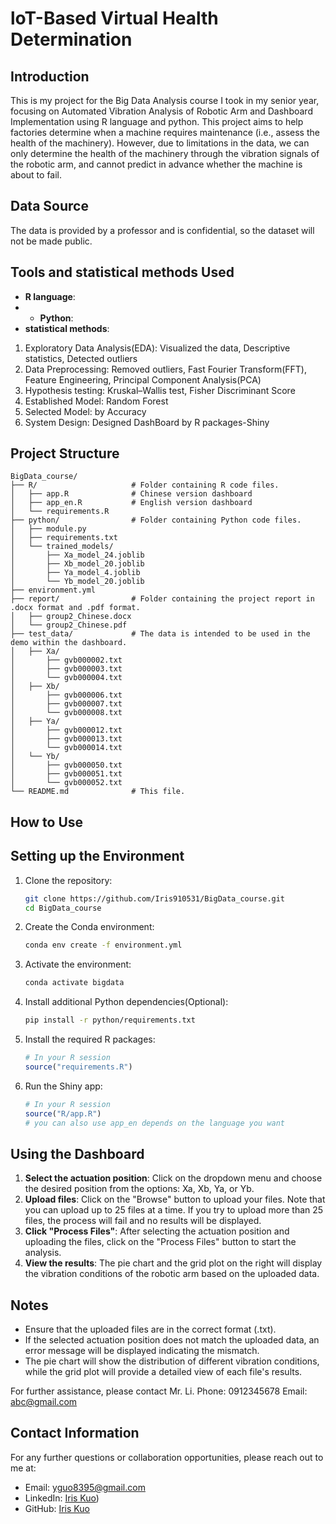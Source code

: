 # loT-Based Virtual Health Determination


## Introduction

This is my project for the Big Data Analysis course I took in my senior year, focusing on Automated Vibration Analysis of Robotic Arm and Dashboard Implementation using R language and python. This project aims to help factories determine when a machine requires maintenance (i.e., assess the health of the machinery). However, due to limitations in the data, we can only determine the health of the machinery through the vibration signals of the robotic arm, and cannot predict in advance whether the machine is about to fail.

## Data Source

The data is provided by a professor and is confidential, so the dataset will not be made public.


## Tools and statistical methods Used

- **R language**:
- - **Python**: 
- **statistical methods**:
1. Exploratory Data Analysis(EDA): Visualized the data, Descriptive statistics, Detected outliers
2. Data Preprocessing: Removed outliers,  Fast Fourier Transform(FFT), Feature Engineering, Principal Component Analysis(PCA)
3. Hypothesis testing: Kruskal–Wallis test, Fisher Discriminant Score
4. Established Model: Random Forest
5. Selected Model: by Accuracy
6. System Design: Designed DashBoard by R packages-Shiny


## Project Structure

```plaintext
BigData_course/
├── R/                     # Folder containing R code files.
│   ├── app.R              # Chinese version dashboard
│   ├── app_en.R           # English version dashboard
│   └── requirements.R
├── python/                # Folder containing Python code files.
│   ├── module.py
│   ├── requirements.txt
│   └── trained_models/
│       ├── Xa_model_24.joblib
│       ├── Xb_model_20.joblib
│       ├── Ya_model_4.joblib
│       └── Yb_model_20.joblib
├── environment.yml
├── report/                # Folder containing the project report in .docx format and .pdf format.
│   ├── group2_Chinese.docx
│   └── group2_Chinese.pdf
├── test_data/             # The data is intended to be used in the demo within the dashboard.
│   ├── Xa/
│       ├── gvb000002.txt
│       ├── gvb000003.txt
│       └── gvb000004.txt
│   ├── Xb/
│       ├── gvb000006.txt
│       ├── gvb000007.txt
│       └── gvb000008.txt
│   ├── Ya/
│       ├── gvb000012.txt
│       ├── gvb000013.txt
│       └── gvb000014.txt
│   └── Yb/
│       ├── gvb000050.txt
│       ├── gvb000051.txt
│       └── gvb000052.txt
└── README.md              # This file.
```



## How to Use

## Setting up the Environment

1. Clone the repository:
    ```bash
    git clone https://github.com/Iris910531/BigData_course.git
    cd BigData_course
    ```

2. Create the Conda environment:
    ```bash
    conda env create -f environment.yml
    ```

3. Activate the environment:
    ```bash
    conda activate bigdata
    ```

4. Install additional Python dependencies(Optional):
    ```bash
    pip install -r python/requirements.txt
    ```

5. Install the required R packages:
    ```r
    # In your R session
    source("requirements.R")
    ```
6. Run the Shiny app:
    ```r
    # In your R session
    source("R/app.R")
    # you can also use app_en depends on the language you want
    ```

## Using the Dashboard

1. **Select the actuation position**: Click on the dropdown menu and choose the desired position from the options: Xa, Xb, Ya, or Yb.
2. **Upload files**: Click on the "Browse" button to upload your files. Note that you can upload up to 25 files at a time. If you try to upload more than 25 files, the process will fail and no results will be displayed.
3. **Click "Process Files"**: After selecting the actuation position and uploading the files, click on the "Process Files" button to start the analysis.
4. **View the results**: The pie chart and the grid plot on the right will display the vibration conditions of the robotic arm based on the uploaded data.

## Notes

- Ensure that the uploaded files are in the correct format (.txt).
- If the selected actuation position does not match the uploaded data, an error message will be displayed indicating the mismatch.
- The pie chart will show the distribution of different vibration conditions, while the grid plot will provide a detailed view of each file's results.

For further assistance, please contact Mr. Li. Phone: 0912345678 Email: abc@gmail.com


## Contact Information

For any further questions or collaboration opportunities, please reach out to me at:
- Email: [yguo8395@gmail.com](mailto:yguo8395@gmail.com)
- LinkedIn: [Iris Kuo](https://www.linkedin.com/in/yi-hsuan-kuo-835b00268/))
- GitHub: [Iris Kuo](https://github.com/Iris910531)
